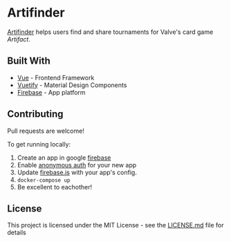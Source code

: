 # Artifinder
[Artifinder](https://artifinder-191f7.firebaseapp.com/) helps users find and share tournaments for Valve's card game *Artifact*.


## Built With

* [Vue](https://github.com/vuejs/vue) - Frontend Framework
* [Vuetify](https://github.com/vuetifyjs/vuetify) - Material Design Components
* [Firebase](https://firebase.google.com/) - App platform

## Contributing

Pull requests are welcome!

To get running locally:
1. Create an app in google [firebase](https://console.firebase.google.com/u/0/)
2. Enable [anonymous auth](https://firebase.google.com/docs/auth/web/anonymous-auth#before-you-begin) for your new app
3. Update [firebase.js](artifinder/src/firebase.js) with your app's config.
4. `docker-compose up`
5. Be excellent to eachother!

## License

This project is licensed under the MIT License - see the [LICENSE.md](LICENSE.md) file for details
